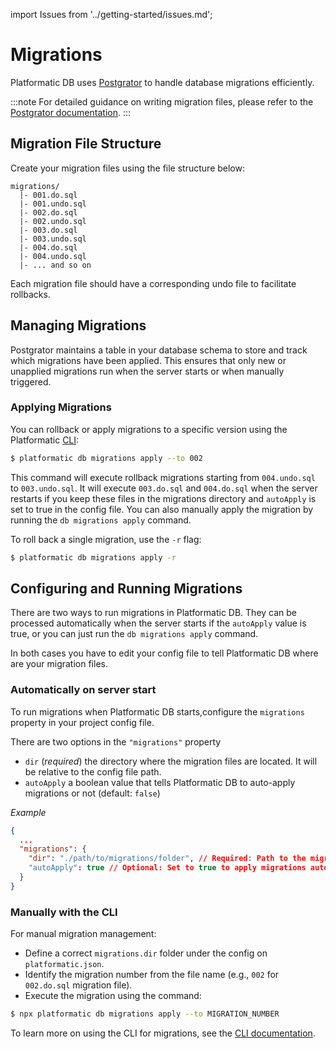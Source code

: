 import Issues from '../getting-started/issues.md';

# Migrations

Platformatic DB uses [Postgrator](https://www.npmjs.com/package/postgrator) to handle database migrations efficiently. 

:::note
For detailed guidance on writing migration files, please refer to the [Postgrator documentation](https://github.com/rickbergfalk/postgrator).
:::

## Migration File Structure

Create your migration files using the file structure below:

```
migrations/
  |- 001.do.sql
  |- 001.undo.sql
  |- 002.do.sql
  |- 002.undo.sql
  |- 003.do.sql
  |- 003.undo.sql
  |- 004.do.sql
  |- 004.undo.sql
  |- ... and so on
```

Each migration file should have a corresponding undo file to facilitate rollbacks.

## Managing Migrations

Postgrator maintains a table in your database schema to store and track which migrations have been applied. This ensures that only new or unapplied migrations run when the server starts or when manually triggered.

### Applying Migrations

You can rollback or apply migrations to a specific version using the Platformatic [CLI](../cli.md):

```bash
$ platformatic db migrations apply --to 002
```

This command will execute rollback migrations starting from `004.undo.sql` to `003.undo.sql`. It will execute `003.do.sql` and `004.do.sql` when the server restarts if you keep these files in the migrations directory and `autoApply` is set to true in the config file. You can also manually apply the migration by running the `db migrations apply` command. 

To roll back a single migration, use the `-r` flag:

```bash 
$ platformatic db migrations apply -r 
```

## Configuring and Running Migrations

There are two ways to run migrations in Platformatic DB. They can be processed automatically when the server starts if the `autoApply` value is true, or you can just run the `db migrations apply` command.

In both cases you have to edit your config file to tell Platformatic DB where are your migration files.


### Automatically on server start
To run migrations when Platformatic DB starts,configure the `migrations` property in your project config file.

There are two options in the `"migrations"` property
- `dir` (_required_) the directory where the migration files are located. It will be relative to the config file path.
- `autoApply` a boolean value that tells Platformatic DB to auto-apply migrations or not (default: `false`)

_Example_

```json
{
  ...
  "migrations": {
    "dir": "./path/to/migrations/folder", // Required: Path to the migration files
    "autoApply": true // Optional: Set to true to apply migrations automatically
  }
}
```

### Manually with the CLI

For manual migration management:

- Define a correct `migrations.dir` folder under the config on `platformatic.json`.
- Identify the migration number from the file name (e.g., `002` for `002.do.sql` migration file).
- Execute the migration using the command:

```bash
$ npx platformatic db migrations apply --to MIGRATION_NUMBER
```

To learn more on using the CLI for migrations, see the [CLI documentation](../cli.md#migrations-apply). 

<Issues />
